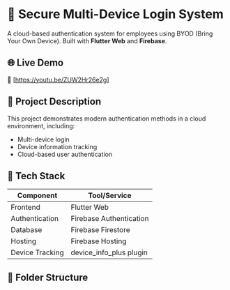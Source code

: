 # 🔐 Secure Multi-Device Login System

A cloud-based authentication system for employees using BYOD (Bring Your Own Device). Built with **Flutter Web** and **Firebase**.

## 🌐 Live Demo
🔗 [https://youtu.be/ZUW2Hr26e2g]

## 📌 Project Description

This project demonstrates modern authentication methods in a cloud environment, including:
- Multi-device login
- Device information tracking
- Cloud-based user authentication

## 🧰 Tech Stack

| Component        | Tool/Service            |
|------------------|-------------------------|
| Frontend         | Flutter Web             |
| Authentication   | Firebase Authentication |
| Database         | Firebase Firestore      |
| Hosting          | Firebase Hosting        |
| Device Tracking  | device_info_plus plugin |

## 📂 Folder Structure

